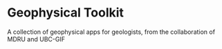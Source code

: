 Geophysical Toolkit
===================

A collection of geophysical apps for geologists, from the collaboration of
MDRU and UBC-GIF
